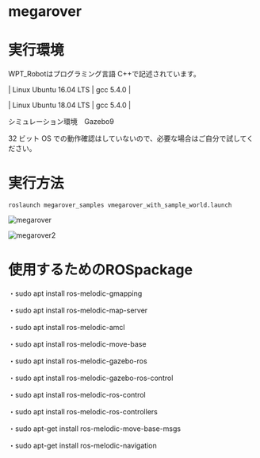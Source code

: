 # megarover

# 実行環境

WPT_Robotはプログラミング言語 C++で記述されています。

| Linux Ubuntu 16.04 LTS |                   gcc 5.4.0                    |

| Linux Ubuntu 18.04 LTS |                   gcc 5.4.0                    |

シミュレーション環境　Gazebo9

32 ビット OS での動作確認はしていないので、必要な場合はご自分で試してください。



# 実行方法

```
roslaunch megarover_samples vmegarover_with_sample_world.launch
```

![megarover](https://user-images.githubusercontent.com/65348333/117230798-c9260800-ae58-11eb-8388-f78920fba7c7.png)

![megarover2](https://user-images.githubusercontent.com/65348333/117230794-c6c3ae00-ae58-11eb-8431-25347d852faf.png)

# 使用するためのROSpackage

・sudo apt install ros-melodic-gmapping

・sudo apt install ros-melodic-map-server

・sudo apt install ros-melodic-amcl

・sudo apt install ros-melodic-move-base

・sudo apt install ros-melodic-gazebo-ros

・sudo apt install ros-melodic-gazebo-ros-control 

・sudo apt install ros-melodic-ros-control

・sudo apt install ros-melodic-ros-controllers

・sudo apt-get install ros-melodic-move-base-msgs

・sudo apt-get install ros-melodic-navigation
